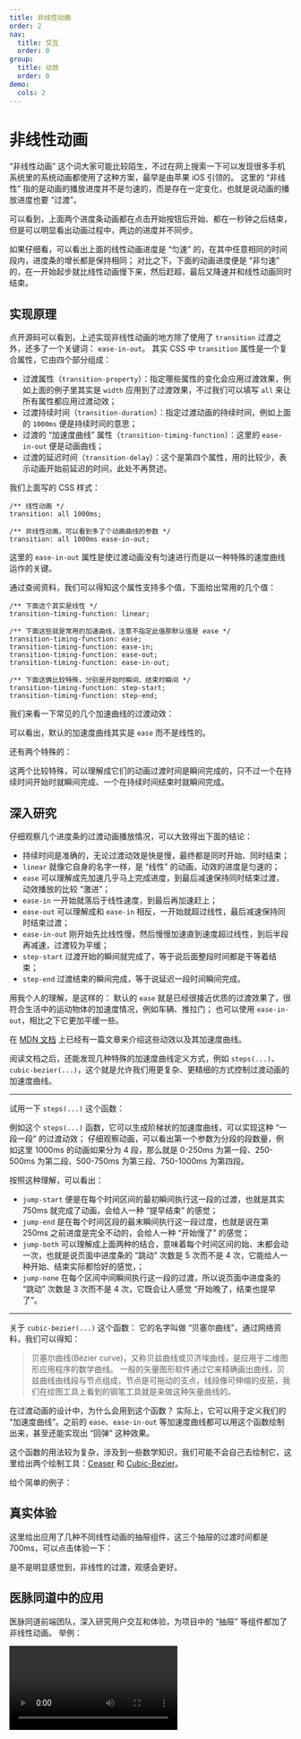 ```yaml
---
title: 非线性动画
order: 2
nav:
  title: 交互
  order: 0
group:
  title: 动效
  order: 0
demo:
  cols: 2
---
```


# 非线性动画

“非线性动画” 这个词大家可能比较陌生，不过在网上搜索一下可以发现很多手机系统里的系统动画都使用了这种方案，最早是由苹果 iOS 引领的。
这里的 “非线性” 指的是动画的播放进度并不是匀速的，而是存在一定变化，也就是说动画的播放进度也要 “过渡”。

<code src="@/interactive/animation-non-linear/try.tsx"></code>

可以看到，上面两个进度条动画都在点击开始按钮后开始、都在一秒钟之后结束，但是可以明显看出动画过程中，两边的进度并不同步。

如果仔细看，可以看出上面的线性动画进度是 “匀速” 的，在其中任意相同的时间段内，进度条的增长都是保持相同；
对比之下，下面的动画进度便是 “非匀速” 的，在一开始起步就比线性动画慢下来，然后赶超，最后又降速并和线性动画同时结束。

## 实现原理

点开源码可以看到，上述实现非线性动画的地方除了使用了 `transition` 过渡之外，还多了一个关键词： `ease-in-out`。
其实 CSS 中 `transition` 属性是一个复合属性，它由四个部分组成：

- 过渡属性（`transition-property`）：指定哪些属性的变化会应用过渡效果，例如上面的例子里其实是 `width` 应用到了过渡效果，不过我们可以填写 `all` 来让所有属性都应用过渡动效；
- 过渡持续时间（`transition-duration`）：指定过渡动画的持续时间，例如上面的 `1000ms` 便是持续时间的意思；
- 过渡的 “加速度曲线” 属性（`transition-timing-function`）：这里的 `ease-in-out` 便是动画曲线；
- 过渡的延迟时间（`transition-delay`）：这个是第四个属性，用的比较少，表示动画开始前延迟的时间，此处不再赘述。

我们上面写的 CSS 样式：

```less | pure
/** 线性动画 */
transition: all 1000ms;

/** 非线性动画，可以看到多了个动画曲线的参数 */
transition: all 1000ms ease-in-out;
```

这里的 `ease-in-out` 属性是使过渡动画没有匀速进行而是以一种特殊的速度曲线运作的关键。

通过查阅资料，我们可以得知这个属性支持多个值，下面给出常用的几个值：

```less | pure
/** 下面这个其实是线性 */
transition-timing-function: linear;

/** 下面这些就是常用的加速曲线，注意不指定此值那默认值是 ease */
transition-timing-function: ease;
transition-timing-function: ease-in;
transition-timing-function: ease-out;
transition-timing-function: ease-in-out;

/** 下面这俩比较特殊，分别是开始时瞬间、结束时瞬间 */
transition-timing-function: step-start;
transition-timing-function: step-end;
```

我们来看一下常见的几个加速曲线的过渡动效：

<code src="@/interactive/animation-non-linear/list.tsx"></code>

可以看出，默认的加速度曲线其实是 `ease` 而不是线性的。

还有两个特殊的：

<code src="@/interactive/animation-non-linear/step.tsx"></code>

这两个比较特殊，可以理解成它们的动画过渡时间是瞬间完成的，只不过一个在持续时间开始时就瞬间完成、一个在持续时间结束时就瞬间完成。

## 深入研究

仔细观察几个进度条的过渡动画播放情况，可以大致得出下面的结论：

- 持续时间是准确的，无论过渡动效是快是慢，最终都是同时开始、同时结束；
- `linear` 就像它自身的名字一样，是 “线性” 的动画，动效的进度是匀速的；
- `ease` 可以理解成先加速几乎马上完成进度，到最后减速保持同时结束过渡，动效播放的比较 “激进”；
- `ease-in` 一开始就落后于线性速度，到最后再加速赶上；
- `ease-out` 可以理解成和 `ease-in` 相反，一开始就超过线性，最后减速保持同时结束过渡；
- `ease-in-out` 刚开始先比线性慢，然后慢慢加速直到速度超过线性，到后半段再减速，过渡较为平缓；
- `step-start` 过渡开始的瞬间就完成了，等于说后面整段时间都是干等着结束；
- `step-end` 过渡结束的瞬间完成，等于说延迟一段时间瞬间完成。

用我个人的理解，是这样的：
默认的 `ease` 就是已经很接近优质的过渡效果了，很符合生活中的运动物体的加速度情况，例如车辆、推拉门；
也可以使用 `ease-in-out`，相比之下它更加平缓一些。

在 [MDN 文档](https://developer.mozilla.org/en-US/docs/Web/CSS/easing-function) 上已经有一篇文章来介绍这些动效以及其加速度曲线。

阅读文档之后，还能发现几种特殊的加速度曲线定义方式，例如 `steps(...)`、`cubic-bezier(...)`，这个就是允许我们用更复杂、更精细的方式控制过渡动画的加速度曲线。

---

试用一下 `steps(...)` 这个函数：

<code src="@/interactive/animation-non-linear/steps.tsx"></code>

例如这个 `steps(...)` 函数，它可以生成阶梯状的加速度曲线，可以实现这种 “一段一段” 的过渡动效；
仔细观察动画，可以看出第一个参数为分段的段数量，例如这里 1000ms 的动画如果分为 4 段，那么就是 0-250ms 为第一段、250-500ms 为第二段、500-750ms 为第三段、750-1000ms 为第四段。

按照这种理解，可以看出：

- `jump-start` 便是在每个时间区间的最初瞬间执行这一段的过渡，也就是其实 750ms 就完成了动画，会给人一种 “提早结束” 的感觉；
- `jump-end` 是在每个时间区段的最末瞬间执行这一段过度，也就是说在第 250ms 之前进度是完全不动的，会给人一种 “开始慢了” 的感觉；
- `jump-both` 可以理解成上面两种的结合，意味着每个时间区间的始、末都会动一次，也就是说页面中进度条的 “跳动” 次数是 5 次而不是 4 次，它能给人一种开始、结束实际都恰好的感觉，；
- `jump-none` 在每个区间中间瞬间执行这一段的过渡，所以说页面中进度条的 “跳动” 次数是 3 次而不是 4 次，它既会让人感觉 “开始晚了，结束也提早了”。

---

关于 `cubic-bezier(...)` 这个函数：
它的名字叫做 “贝塞尔曲线”，通过网络资料，我们可以得知：

> 贝塞尔曲线(Bézier curve)，又称贝兹曲线或贝济埃曲线，是应用于二维图形应用程序的数学曲线。
> 一般的矢量图形软件通过它来精确画出曲线，贝兹曲线由线段与节点组成，节点是可拖动的支点，线段像可伸缩的皮筋，我们在绘图工具上看到的钢笔工具就是来做这种矢量曲线的。

在过渡动画的设计中，为什么会用到这个函数？
实际上，它可以用于定义我们的 “加速度曲线”。之前的 `ease`、`ease-in-out` 等加速度曲线都可以用这个函数绘制出来，甚至还能实现出 “回弹” 这种效果。

这个函数的用法较为复杂，涉及到一些数学知识，我们可能不会自己去绘制它，这里给出两个绘制工具：[Ceaser](https://matthewlein.com/tools/ceaser) 和 [Cubic-Bezier](https://cubic-bezier.com/)。

给个简单的例子：

<code src="@/interactive/animation-non-linear/bezier.tsx"></code>

## 真实体验

这里给出应用了几种不同线性动画的抽屉组件，这三个抽屉的过渡时间都是 700ms，可以点击体验一下：

<code src="@/interactive/animation-non-linear/practice.tsx"></code>

是不是明显感觉到，非线性的过渡，观感会更好。

## 医脉同道中的应用

医脉同道前端团队，深入研究用户交互和体验，为项目中的 “抽屉” 等组件都加了非线性动画。
举例：

<video src="https://static.paperplane.cc/career-share/interactive/ymtd__interactive__animation-non-linear.mp4" controls></video>
